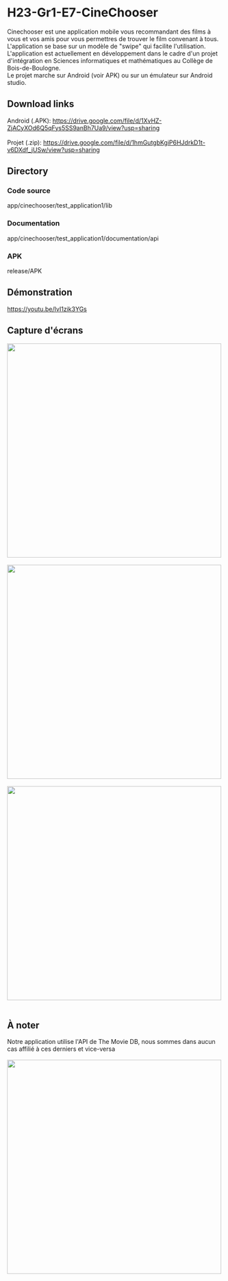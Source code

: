 # H23-Gr1-E7-CineChooser

Cinechooser est une application mobile vous recommandant des films à vous et vos amis pour vous permettres de trouver le film convenant à tous. L'application se base sur un modèle de "swipe" qui facilite l'utilisation. L'application est actuellement en développement dans le cadre d'un projet d'intégration en Sciences informatiques et mathématiques au Collège de Bois-de-Boulogne.<br />
Le projet marche sur Android (voir APK) ou sur un émulateur sur Android studio.
<br />

## Download links
Android (.APK): https://drive.google.com/file/d/1XvHZ-ZjACyXOd6Q5qFys5SS9anBh7Ua9/view?usp=sharing <br />
<br />
Projet (.zip): https://drive.google.com/file/d/1hmGutgbKgiP6HJdrkD1t-v6DXdf_jUSw/view?usp=sharing

## Directory
### Code source
app/cinechooser/test_application1/lib
### Documentation
app/cinechooser/test_application1/documentation/api
### APK
release/APK

## Démonstration
https://youtu.be/IvI1zik3YGs

## Capture d'écrans

<img src="https://github.com/Brokeena/H23-Gr1-E7-CineChooser/assets/62453047/7290a652-6633-4b5a-8d45-d545464bd9ea" width="500"><br />
<br />
<img src="https://github.com/Brokeena/H23-Gr1-E7-CineChooser/assets/62453047/949a5b57-19b5-4cb7-be5b-53aaee4cdf15" width="500"><br />
<br />
<img src="https://github.com/Brokeena/H23-Gr1-E7-CineChooser/assets/62453047/3b28a041-3181-45e0-b7d5-b80a9dbcf1a5" width="500"><br />
<br />


## À noter 
Notre application utilise l'API de The Movie DB, nous sommes dans aucun cas affilié à ces derniers et vice-versa <br />
<br />
<img src="https://www.themoviedb.org/assets/2/v4/logos/v2/blue_long_2-9665a76b1ae401a510ec1e0ca40ddcb3b0cfe45f1d51b77a308fea0845885648.svg" width="500">
